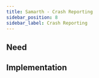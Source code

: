 ```yaml
---
title: Samarth - Crash Reporting
sidebar_position: 8
sidebar_label: Crash Reporting
---
```


## Need

## Implementation